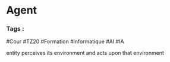 # Agent

### Tags :
#Cour #TZ20 #Formation #informatique #AI #IA 

entity perceives its environment and acts upon that environment